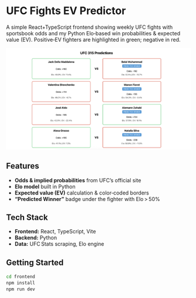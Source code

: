 # UFC Fights EV Predictor

A simple React+TypeScript frontend showing weekly UFC fights with sportsbook odds and my Python Elo‑based win probabilities & expected value (EV). Positive‑EV fighters are highlighted in green; negative in red.

<p align="center">
  <img src="./assets/ufc315_predictions.png" alt="UFC 315 Predictions UI" width="600"/>
</p>

## Features

- **Odds & implied probabilities** from UFC’s official site  
- **Elo model** built in Python 
- **Expected value (EV)** calculation & color‑coded borders  
- **“Predicted Winner”** badge under the fighter with Elo > 50%

## Tech Stack

- **Frontend:** React, TypeScript, Vite 
- **Backend:** Python
- **Data:** UFC Stats scraping, Elo engine

## Getting Started

```bash
cd frontend
npm install
npm run dev
